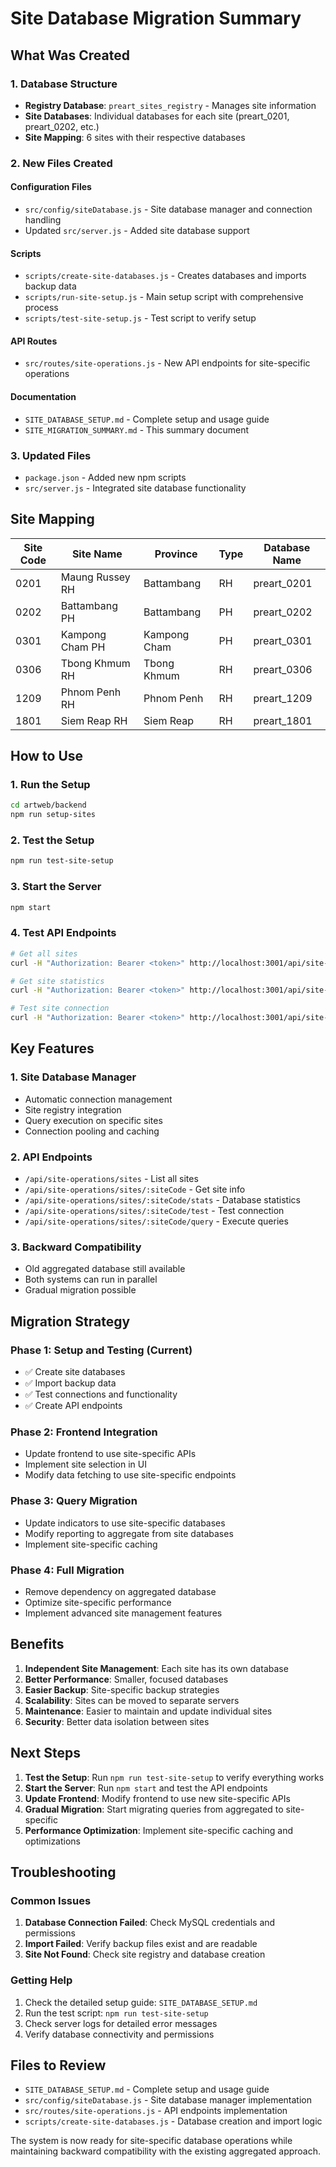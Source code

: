 # Site Database Migration Summary

## What Was Created

### 1. Database Structure
- **Registry Database**: `preart_sites_registry` - Manages site information
- **Site Databases**: Individual databases for each site (preart_0201, preart_0202, etc.)
- **Site Mapping**: 6 sites with their respective databases

### 2. New Files Created

#### Configuration Files
- `src/config/siteDatabase.js` - Site database manager and connection handling
- Updated `src/server.js` - Added site database support

#### Scripts
- `scripts/create-site-databases.js` - Creates databases and imports backup data
- `scripts/run-site-setup.js` - Main setup script with comprehensive process
- `scripts/test-site-setup.js` - Test script to verify setup

#### API Routes
- `src/routes/site-operations.js` - New API endpoints for site-specific operations

#### Documentation
- `SITE_DATABASE_SETUP.md` - Complete setup and usage guide
- `SITE_MIGRATION_SUMMARY.md` - This summary document

### 3. Updated Files
- `package.json` - Added new npm scripts
- `src/server.js` - Integrated site database functionality

## Site Mapping

| Site Code | Site Name | Province | Type | Database Name |
|-----------|-----------|----------|------|---------------|
| 0201 | Maung Russey RH | Battambang | RH | preart_0201 |
| 0202 | Battambang PH | Battambang | PH | preart_0202 |
| 0301 | Kampong Cham PH | Kampong Cham | PH | preart_0301 |
| 0306 | Tbong Khmum RH | Tbong Khmum | RH | preart_0306 |
| 1209 | Phnom Penh RH | Phnom Penh | RH | preart_1209 |
| 1801 | Siem Reap RH | Siem Reap | RH | preart_1801 |

## How to Use

### 1. Run the Setup
```bash
cd artweb/backend
npm run setup-sites
```

### 2. Test the Setup
```bash
npm run test-site-setup
```

### 3. Start the Server
```bash
npm start
```

### 4. Test API Endpoints
```bash
# Get all sites
curl -H "Authorization: Bearer <token>" http://localhost:3001/api/site-operations/sites

# Get site statistics
curl -H "Authorization: Bearer <token>" http://localhost:3001/api/site-operations/sites/0201/stats

# Test site connection
curl -H "Authorization: Bearer <token>" http://localhost:3001/api/site-operations/sites/0201/test
```

## Key Features

### 1. Site Database Manager
- Automatic connection management
- Site registry integration
- Query execution on specific sites
- Connection pooling and caching

### 2. API Endpoints
- `/api/site-operations/sites` - List all sites
- `/api/site-operations/sites/:siteCode` - Get site info
- `/api/site-operations/sites/:siteCode/stats` - Database statistics
- `/api/site-operations/sites/:siteCode/test` - Test connection
- `/api/site-operations/sites/:siteCode/query` - Execute queries

### 3. Backward Compatibility
- Old aggregated database still available
- Both systems can run in parallel
- Gradual migration possible

## Migration Strategy

### Phase 1: Setup and Testing (Current)
- ✅ Create site databases
- ✅ Import backup data
- ✅ Test connections and functionality
- ✅ Create API endpoints

### Phase 2: Frontend Integration
- Update frontend to use site-specific APIs
- Implement site selection in UI
- Modify data fetching to use site-specific endpoints

### Phase 3: Query Migration
- Update indicators to use site-specific databases
- Modify reporting to aggregate from site databases
- Implement site-specific caching

### Phase 4: Full Migration
- Remove dependency on aggregated database
- Optimize site-specific performance
- Implement advanced site management features

## Benefits

1. **Independent Site Management**: Each site has its own database
2. **Better Performance**: Smaller, focused databases
3. **Easier Backup**: Site-specific backup strategies
4. **Scalability**: Sites can be moved to separate servers
5. **Maintenance**: Easier to maintain and update individual sites
6. **Security**: Better data isolation between sites

## Next Steps

1. **Test the Setup**: Run `npm run test-site-setup` to verify everything works
2. **Start the Server**: Run `npm start` and test the API endpoints
3. **Update Frontend**: Modify frontend to use new site-specific APIs
4. **Gradual Migration**: Start migrating queries from aggregated to site-specific
5. **Performance Optimization**: Implement site-specific caching and optimizations

## Troubleshooting

### Common Issues
1. **Database Connection Failed**: Check MySQL credentials and permissions
2. **Import Failed**: Verify backup files exist and are readable
3. **Site Not Found**: Check site registry and database creation

### Getting Help
1. Check the detailed setup guide: `SITE_DATABASE_SETUP.md`
2. Run the test script: `npm run test-site-setup`
3. Check server logs for detailed error messages
4. Verify database connectivity and permissions

## Files to Review

- `SITE_DATABASE_SETUP.md` - Complete setup and usage guide
- `src/config/siteDatabase.js` - Site database manager implementation
- `src/routes/site-operations.js` - API endpoints implementation
- `scripts/create-site-databases.js` - Database creation and import logic

The system is now ready for site-specific database operations while maintaining backward compatibility with the existing aggregated approach.
